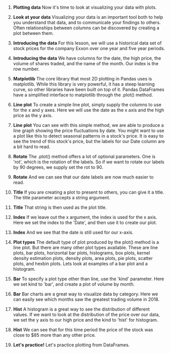 1. **Plotting data**
Now it's time to look at visualizing your data with plots.

2. **Look at your data**
Visualizing your data is an important tool both to help you understand that data, and to communicate your findings to others. Often relationships between columns can be discovered by creating a plot between them.

3. **Introducing the data**
For this lesson, we will use a historical data set of stock prices for the company Exxon over one year and five year periods.

4. **Introducing the data**
We have columns for the date, the high price, the volume of shares traded, and the name of the month. Our index is the row number.

5. **Matplotlib**
The core library that most 2D plotting in Pandas uses is matplotlib. While this library is very powerful, it has a steep learning curve, so other libraries have been built on top of it. Pandas DataFrames have a simplified interface to matplotlib through the .plot() method.

6. **Line plot**
To create a simple line plot, simply supply the columns to use for the x and y axes. Here we will use the date as the x axis and the high price as the y axis.

7. **Line plot**
You can see with this simple method, we are able to produce a line graph showing the price fluctuations by date. You might want to use a plot like this to detect seasonal patterns in a stock's price. It is easy to see the trend of this stock's price, but the labels for our Date column are a bit hard to read.

8. **Rotate**
The .plot() method offers a lot of optional parameters. One is 'rot', which is the rotation of the labels. So if we want to rotate our labels by 90 degrees, we supply set the rot to 90.

9. **Rotate**
And we can see that our date labels are now much easier to read.

10. **Title**
If you are creating a plot to present to others, you can give it a title. The title parameter accepts a string argument.

11. **Title**
That string is then used as the plot title.

12. **Index**
If we leave out the x argument, the index is used for the x axis. Here we set the index to the 'Date', and then use it to create our plot.

13. **Index**
And we see that the date is still used for our x-axis.

14. **Plot types**
The default type of plot produced by the plot() method is a line plot. But there are many other plot types available. These are line plots, bar plots, horizontal bar plots, histograms, box plots, kernel density estimation plots, density plots, area plots, pie plots, scatter plots, and hexbin plots. Lets look at examples of a bar plot and a histogram.

15. **Bar**
To specify a plot type other than line, use the 'kind' parameter. Here we set kind to 'bar', and create a plot of volume by month.

16. **Bar**
Bar charts are a great way to visualize data by category. Here we can easily see which months saw the greatest trading volume in 2018.

17. **Hist**
A histogram is a great way to see the distribution of different values. If we want to look at the distribution of the price over our data, we set the y axis to our high price and the kind to 'hist' for histogram.

18. **Hist**
We can see that for this time period the price of the stock was close to $85 more than any other price.

19. **Let's practice!**
Let's practice plotting from DataFrames.